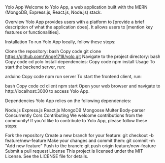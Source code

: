 Yolo App
Welcome to Yolo App, a web application built with the MERN (MongoDB, Express.js, React.js, Node.js) stack.

Overview
Yolo App provides users with a platform to [provide a brief description of what the application does]. It allows users to [mention key features or functionalities].

Installation
To run Yolo App locally, follow these steps:

Clone the repository:
bash
Copy code
git clone https://github.com/Vinge1718/yolo.git
Navigate to the project directory:
bash
Copy code
cd yolo
Install dependencies:
Copy code
npm install
Usage
To start the backend server, run:

arduino
Copy code
npm run server
To start the frontend client, run:

bash
Copy code
cd client
npm start
Open your web browser and navigate to http://localhost:3000 to access Yolo App.

Dependencies
Yolo App relies on the following dependencies:

Node.js
Express.js
React.js
MongoDB
Mongoose
Multer
Body-parser
Concurrently
Cors
Contributing
We welcome contributions from the community! If you'd like to contribute to Yolo App, please follow these steps:

Fork the repository
Create a new branch for your feature: git checkout -b feature/new-feature
Make your changes and commit them: git commit -m "Add new feature"
Push to the branch: git push origin feature/new-feature
Submit a pull request
License
This project is licensed under the MIT License. See the LICENSE file for details.

